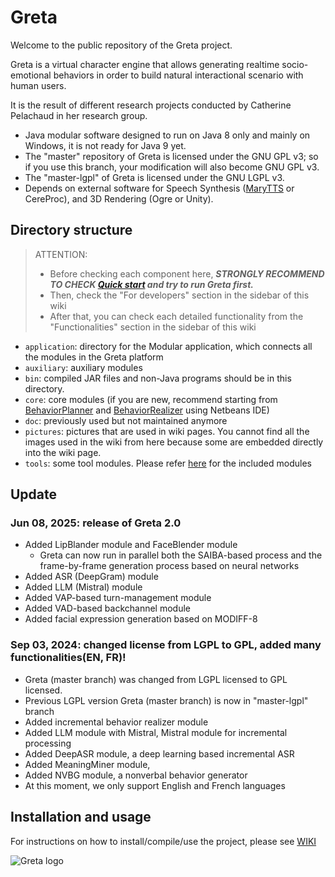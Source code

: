 
# Greta

Welcome to the public repository of the Greta project.

Greta is a virtual character engine that allows generating realtime socio-emotional behaviors in order to build natural interactional scenario with human users.

It is the result of different research projects conducted by Catherine Pelachaud in her research group.

- Java modular software designed to run on Java 8 only and mainly on Windows, it is not ready for Java 9 yet.
- The "master" repository of Greta is licensed under the GNU GPL v3; so if you use this branch, your modification will also become GNU GPL v3.
- The "master-lgpl" of Greta is licensed under the GNU LGPL v3.
- Depends on external software for Speech Synthesis ([MaryTTS](http://mary.dfki.de/) or CereProc), and 3D Rendering (Ogre or Unity).

## Directory structure

> ATTENTION:
> - Before checking each component here, ***STRONGLY RECOMMEND TO CHECK [Quick start](https://github.com/isir/greta/wiki/Quick-start) and try to run Greta first.***
> - Then, check the "For developers" section in the sidebar of this wiki
> - After that, you can check each detailed functionality from the "Functionalities" section in the sidebar of this wiki

- `application`: directory for the Modular application, which connects all the modules in the Greta platform
- `auxiliary`: auxiliary modules
- `bin`: compiled JAR files and non-Java programs should be in this directory. 
- `core`: core modules (if you are new, recommend starting from [BehaviorPlanner](core/BehaviorPlanner/src/greta/core/behaviorplanner/Planner.java) and [BehaviorRealizer](core/BehaviorRealizer/src/greta/core/behaviorrealizer/Realizer.java) using Netbeans IDE)
- `doc`: previously used but not maintained anymore
- `pictures`: pictures that are used in wiki pages. You cannot find all the images used in the wiki from here because some are embedded directly into the wiki page.
- `tools`: some tool modules. Please refer [here](https://github.com/isir/greta/wiki/Technical-Specifications#name-correspondence-between-greta-modules-and-java-projects) for the included modules

## Update

### Jun 08, 2025: release of Greta 2.0
- Added LipBlander module and FaceBlender module
  - Greta can now run in parallel both the SAIBA-based process and the frame-by-frame generation process based on neural networks
- Added ASR (DeepGram) module
- Added LLM (Mistral) module
- Added VAP-based turn-management module
- Added VAD-based backchannel module
- Added facial expression generation based on MODIFF-8

### Sep 03, 2024: changed license from LGPL to GPL, added many functionalities(EN, FR)!
- Greta (master branch) was changed from LGPL licensed to GPL licensed.
- Previous LGPL version Greta (master branch) is now in "master-lgpl" branch
- Added incremental behavior realizer module
- Added LLM module with Mistral, Mistral module for incremental processing
- Added DeepASR module, a deep learning based incremental ASR
- Added MeaningMiner module,
- Added NVBG module, a nonverbal behavior generator
- At this moment, we only support English and French languages

## Installation and usage

For instructions on how to install/compile/use the project, please see [WIKI](https://github.com/gretaproject/greta/wiki)

![Greta logo](https://user-images.githubusercontent.com/54807091/88184824-7c5ba280-cc33-11ea-875e-0a785d95075f.png)

